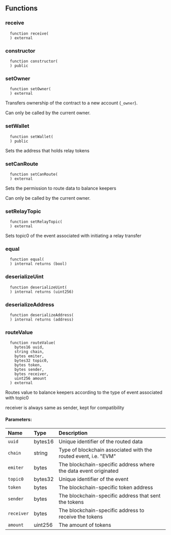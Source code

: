 


## Functions
### receive
```solidity
  function receive(
  ) external
```




### constructor
```solidity
  function constructor(
  ) public
```




### setOwner
```solidity
  function setOwner(
  ) external
```
Transfers ownership of the contract to a new account (`_owner`).

Can only be called by the current owner.


### setWallet
```solidity
  function setWallet(
  ) public
```
Sets the address that holds relay tokens



### setCanRoute
```solidity
  function setCanRoute(
  ) external
```
Sets the permission to route data to balance keepers

Can only be called by the current owner.


### setRelayTopic
```solidity
  function setRelayTopic(
  ) external
```
Sets topic0 of the event associated with initiating a relay transfer



### equal
```solidity
  function equal(
  ) internal returns (bool)
```




### deserializeUint
```solidity
  function deserializeUint(
  ) internal returns (uint256)
```




### deserializeAddress
```solidity
  function deserializeAddress(
  ) internal returns (address)
```




### routeValue
```solidity
  function routeValue(
    bytes16 uuid,
    string chain,
    bytes emiter,
    bytes32 topic0,
    bytes token,
    bytes sender,
    bytes receiver,
    uint256 amount
  ) external
```
Routes value to balance keepers according to the type of event associated with topic0

receiver is always same as sender, kept for compatibility

#### Parameters:
| Name | Type | Description                                                          |
| :--- | :--- | :------------------------------------------------------------------- |
|`uuid` | bytes16 | Unique identifier of the routed data
|`chain` | string | Type of blockchain associated with the routed event, i.e. "EVM"
|`emiter` | bytes | The blockchain-specific address where the data event originated
|`topic0` | bytes32 | Unique identifier of the event
|`token` | bytes | The blockchain-specific token address
|`sender` | bytes | The blockchain-specific address that sent the tokens
|`receiver` | bytes | The blockchain-specific address to receive the tokens
|`amount` | uint256 | The amount of tokens

